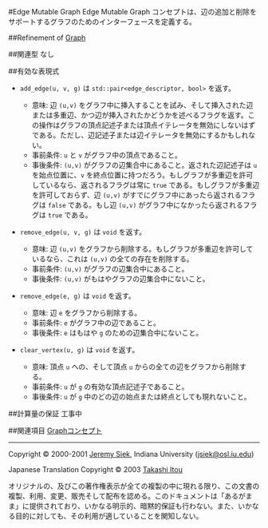 #Edge Mutable Graph
Edge Mutable Graph コンセプトは、辺の追加と削除をサポートするグラフのためのインターフェースを定義する。


##Refinement of
[Graph](./Graph.md)


##関連型
なし


##有効な表現式

- `add_edge(u, v, g)` は `std::pair<edge_descriptor, bool>` を返す。 
	- 意味: 辺 `(u,v)` をグラフ中に挿入することを試み、そして挿入された辺または多重辺、かつ辺が挿入されたかどうかを述べるフラグを返す。この操作はグラフの頂点記述子または頂点イテレータを無効にしないはずである。ただし、辺記述子または辺イテレータを無効にするかもしれない。
	- 事前条件: `u` と `v` がグラフ中の頂点であること。
	- 事後条件: `(u,v)` がグラフの辺集合中にあること。返された辺記述子は `u` を始点位置に、`v` を終点位置に持つだろう。もしグラフが多重辺を許可しているなら、返されるフラグは常に `true` である。もしグラフが多重辺を許可しておらず、辺 `(u,v)` がすでにグラフ中にあったら返されるフラグは `false` である。もし辺 `(u,v)` がグラフ中になかったら返されるフラグは `true` である。

- `remove_edge(u, v, g)` は `void` を返す。
	- 意味: 辺 `(u,v)` をグラフから削除する。もしグラフが多重辺を許可しているなら、これは `(u,v)` の全ての存在を削除する。
	- 事前条件: `(u,v)` がグラフの辺集合中にあること。
	- 事後条件: `(u,v)` がもはやグラフの辺集合中にないこと。

- `remove_edge(e, g)` は `void` を返す。 
	- 意味: 辺 `e` をグラフから削除する。
	- 事前条件: `e` がグラフ中の辺であること。
	- 事後条件: `e` はもはや `g` のための辺集合中にないこと。

- `clear_vertex(u, g)` は `void` を返す。 
	- 意味: 頂点 `u` への、そして頂点 `u` からの全ての辺をグラフから削除する。
	- 事前条件: `u` が `g` の有効な頂点記述子であること。
	- 事後条件: `u` が `g` 中のどの辺の始点または終点としても現れないこと。


##計算量の保証
工事中


##関連項目
[Graphコンセプト](./graph_concepts.md)


***
Copyright © 2000-2001 [Jeremy Siek](http://www.boost.org/doc/libs/1_31_0/people/jeremy_siek.htm), Indiana University (<jsiek@osl.iu.edu>)

Japanese Translation Copyright © 2003 [Takashi Itou](mailto:takashi-it@po6.nsk.ne.jp)

オリジナルの、及びこの著作権表示が全ての複製の中に現れる限り、この文書の複製、利用、変更、販売そして配布を認める。このドキュメントは「あるがまま」に提供されており、いかなる明示的、暗黙的保証も行わない。また、いかなる目的に対しても、その利用が適していることを関知しない。

